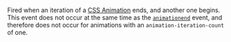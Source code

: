 Fired when an iteration of a [CSS Animation](https://developer.mozilla.org/en-US/docs/Web/CSS/CSS_animations) ends, and another one begins. This event does not occur at the same time as the [`animationend`](https://developer.mozilla.org/en-US/docs/Web/API/Element/animationend_event) event, and therefore does not occur for animations with an `animation-iteration-count` of one.

